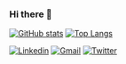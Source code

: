 ### Hi there 👋

[![GitHub stats](https://github-readme-stats.vercel.app/api?username=mertaksu&count_private=true&show_icons=true)](https://github.com/mertaksu)
[![Top Langs](https://github-readme-stats.vercel.app/api/top-langs/?username=mertaksu&layout=compact&langs_count=8)](https://github.com/mertaksu)

[![Linkedin](https://img.shields.io/badge/-blue?style=flat&logo=Linkedin&logoColor=white)](https://www.linkedin.com/in/mert-aksu-0b5a9362)
[![Gmail](https://img.shields.io/badge/-Gmail-c14438?style=flat&logo=Gmail&logoColor=white)](mailto:mertaksu@outlook.com)
[![Twitter](https://img.shields.io/badge/<handle>-%231DA1F2.svg?style=for-the-badge&logo=Twitter&logoColor=white)](https://twitter.com/mertaksu)

<!--
**mertaksu/mertaksu** is a ✨ _special_ ✨ repository because its `README.md` (this file) appears on your GitHub profile.

Here are some ideas to get you started:

- 🔭 I’m currently working on ...
- 🌱 I’m currently learning ...
- 👯 I’m looking to collaborate on ...
- 🤔 I’m looking for help with ...
- 💬 Ask me about ...
- 📫 How to reach me: ...
- 😄 Pronouns: ...
- ⚡ Fun fact: ...
-->
